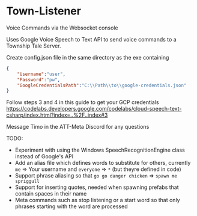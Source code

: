 # Town-Listener
Voice Commands via the Websocket console

Uses Google Voice Speech to Text API to send voice commands to a Township Tale Server.

Create config.json file in the same directory as the exe containing
```json
{
	"Username":"user",
	"Password":"pw",
	"GoogleCredentialsPath":"C:\\Path\\to\\google-credentials.json"
}
```

Follow steps 3 and 4 in this guide to get your GCP credentials
https://codelabs.developers.google.com/codelabs/cloud-speech-text-csharp/index.html?index=..%2F..index#3

Message Timo in the ATT-Meta Discord for any questions

TODO:
- Experiment with using the Windows SpeechRecognitionEngine class instead of Google's API
- Add an alias file which defines words to substitute for others, currently `me` => Your username and `everyone` => `*` (but theyre defined in code)
- Support phrase aliasing so that `go go danger chicken` => `spawn me spriggull`
- Support for inserting quotes, needed when spawning prefabs that contain spaces in their name
- Meta commands such as stop listening or a start word so that only phrases starting with the word are processed